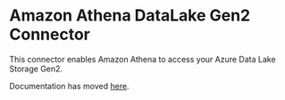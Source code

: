 # Amazon Athena DataLake Gen2 Connector

This connector enables Amazon Athena to access your Azure Data Lake Storage Gen2.

Documentation has moved [here](https://docs.aws.amazon.com/athena/latest/ug/connectors-adls-gen2.html).
